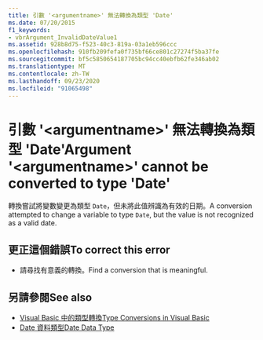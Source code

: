 ```yaml
---
title: 引數 '<argumentname>' 無法轉換為類型 'Date'
ms.date: 07/20/2015
f1_keywords:
- vbrArgument_InvalidDateValue1
ms.assetid: 928b8d75-f523-40c3-819a-03a1eb596ccc
ms.openlocfilehash: 910fb209fefa0f735bf66ce801c27274f5ba37fe
ms.sourcegitcommit: bf5c5850654187705bc94cc40ebfb62fe346ab02
ms.translationtype: MT
ms.contentlocale: zh-TW
ms.lasthandoff: 09/23/2020
ms.locfileid: "91065498"
---
```

# <a name="argument-argumentname-cannot-be-converted-to-type-date"></a><span data-ttu-id="42bd0-102">引數 '\<argumentname>' 無法轉換為類型 'Date'</span><span class="sxs-lookup"><span data-stu-id="42bd0-102">Argument '\<argumentname>' cannot be converted to type 'Date'</span></span>

<span data-ttu-id="42bd0-103">轉換嘗試將變數變更為類型 `Date`，但未將此值辨識為有效的日期。</span><span class="sxs-lookup"><span data-stu-id="42bd0-103">A conversion attempted to change a variable to type `Date`, but the value is not recognized as a valid date.</span></span>  
  
## <a name="to-correct-this-error"></a><span data-ttu-id="42bd0-104">更正這個錯誤</span><span class="sxs-lookup"><span data-stu-id="42bd0-104">To correct this error</span></span>  
  
- <span data-ttu-id="42bd0-105">請尋找有意義的轉換。</span><span class="sxs-lookup"><span data-stu-id="42bd0-105">Find a conversion that is meaningful.</span></span>  
  
## <a name="see-also"></a><span data-ttu-id="42bd0-106">另請參閱</span><span class="sxs-lookup"><span data-stu-id="42bd0-106">See also</span></span>

- [<span data-ttu-id="42bd0-107">Visual Basic 中的類型轉換</span><span class="sxs-lookup"><span data-stu-id="42bd0-107">Type Conversions in Visual Basic</span></span>](../programming-guide/language-features/data-types/type-conversions.md)
- [<span data-ttu-id="42bd0-108">Date 資料類型</span><span class="sxs-lookup"><span data-stu-id="42bd0-108">Date Data Type</span></span>](../language-reference/data-types/date-data-type.md)
